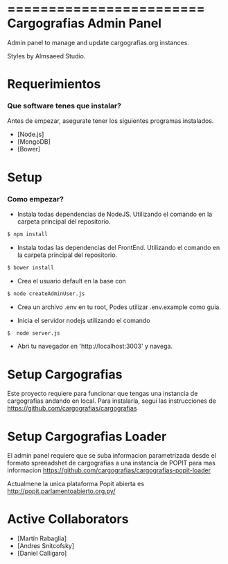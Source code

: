 ========================
Cargografias Admin Panel
========================

Admin panel to manage and update cargografias.org instances.

Styles by Almsaeed Studio.

Requerimientos
==============


### Que software tenes que instalar?


Antes de empezar, asegurate tener los siguientes programas instalados.
* [Node.js]
* [MongoDB]
* [Bower]


Setup
=========

### Como empezar?

* Instala todas dependencias de NodeJS. Utilizando el comando en la carpeta principal del repositorio. 

```bash
$ npm install
```

* Instala todas las dependencias del FrontEnd. Utilizando el comando en la carpeta principal del repositorio. 

```bash
$ bower install
```

* Crea el usuario default en la base con 

```bash
$ node createAdminUser.js
```
* Crea un archivo .env en tu root, Podes utilizar .env.example como guia.


* Inicia el servidor nodejs utilizando el comando

```bash
$  node server.js 
```

* Abri tu navegador en 'http://localhost:3003' y navega.



Setup Cargografias
========================

Este proyecto requiere para funcionar que tengas una instancia de cargografias andando en local.
Para instalarla, segui las instrucciones de 
https://github.com/cargografias/cargografias

Setup Cargografias Loader
========================
El admin panel requiere que se suba informacion parametrizada desde el formato spreeadshet de cargografias a una instancia de POPIT
para mas informacion
https://github.com/cargografias/cargografias-popit-loader

Actualmene la unica plataforma Popit abierta es http://popit.parlamentoabierto.org.py/


Active Collaborators
=======
* [Martín Rabaglia] 
* [Andres Snitcofsky] 
* [Daniel Calligaro]

